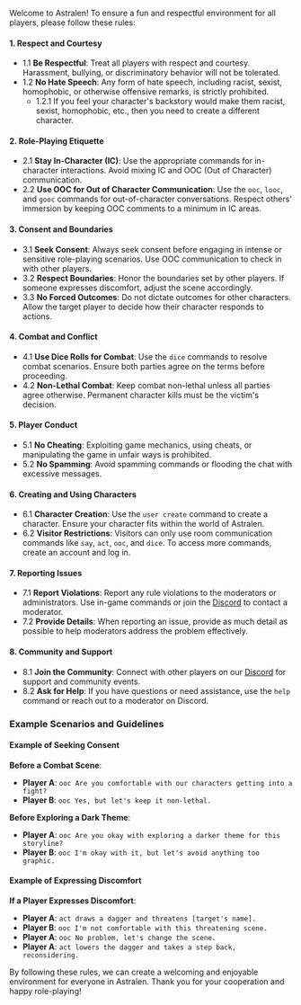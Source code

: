 
Welcome to Astralen! To ensure a fun and respectful environment for all players, please follow these rules:

#### 1. Respect and Courtesy

 * 1.1 **Be Respectful**: Treat all players with respect and courtesy. Harassment, bullying, or discriminatory behavior will not be tolerated.
 * 1.2 **No Hate Speech**: Any form of hate speech, including racist, sexist, homophobic, or otherwise offensive remarks, is strictly prohibited.
	 * 1.2.1 If you feel your character's backstory would make them racist, sexist, homophobic, etc., then you need to create a different character.

#### 2. Role-Playing Etiquette

 * 2.1 **Stay In-Character (IC)**: Use the appropriate commands for in-character interactions. Avoid mixing IC and OOC (Out of Character) communication.
 * 2.2 **Use OOC for Out of Character Communication**: Use the `ooc`, `looc`, and `gooc` commands for out-of-character conversations. Respect others' immersion by keeping OOC comments to a minimum in IC areas.

#### 3. Consent and Boundaries

 * 3.1 **Seek Consent**: Always seek consent before engaging in intense or sensitive role-playing scenarios. Use OOC communication to check in with other players.
 * 3.2 **Respect Boundaries**: Honor the boundaries set by other players. If someone expresses discomfort, adjust the scene accordingly.
 * 3.3 **No Forced Outcomes**: Do not dictate outcomes for other characters. Allow the target player to decide how their character responds to actions.

#### 4. Combat and Conflict

 * 4.1 **Use Dice Rolls for Combat**: Use the `dice` commands to resolve combat scenarios. Ensure both parties agree on the terms before proceeding.
 * 4.2 **Non-Lethal Combat**: Keep combat non-lethal unless all parties agree otherwise. Permanent character kills must be the victim's decision.

#### 5. Player Conduct

 * 5.1 **No Cheating**: Exploiting game mechanics, using cheats, or manipulating the game in unfair ways is prohibited.
 * 5.2 **No Spamming**: Avoid spamming commands or flooding the chat with excessive messages.

#### 6. Creating and Using Characters

 * 6.1 **Character Creation**: Use the `user create` command to create a character. Ensure your character fits within the world of Astralen.
 * 6.2 **Visitor Restrictions**: Visitors can only use room communication commands like `say`, `act`, `ooc`, and `dice`. To access more commands, create an account and log in.

#### 7. Reporting Issues

 * 7.1 **Report Violations**: Report any rule violations to the moderators or administrators. Use in-game commands or join the [Discord](#) to contact a moderator.
 * 7.2 **Provide Details**: When reporting an issue, provide as much detail as possible to help moderators address the problem effectively.

#### 8. Community and Support

 * 8.1 **Join the Community**: Connect with other players on our [Discord](#) for support and community events.
 * 8.2 **Ask for Help**: If you have questions or need assistance, use the `help` command or reach out to a moderator on Discord.

### Example Scenarios and Guidelines

#### Example of Seeking Consent

**Before a Combat Scene**:

- **Player A**: `ooc Are you comfortable with our characters getting into a fight?`
- **Player B**: `ooc Yes, but let's keep it non-lethal.`

**Before Exploring a Dark Theme**:

- **Player A**: `ooc Are you okay with exploring a darker theme for this storyline?`
- **Player B**: `ooc I'm okay with it, but let's avoid anything too graphic.`

#### Example of Expressing Discomfort

**If a Player Expresses Discomfort**:

- **Player A**: `act draws a dagger and threatens [target's name].`
- **Player B**: `ooc I'm not comfortable with this threatening scene.`
- **Player A**: `ooc No problem, let's change the scene.`
- **Player A**: `act lowers the dagger and takes a step back, reconsidering.`


By following these rules, we can create a welcoming and enjoyable environment for everyone in Astralen. Thank you for your cooperation and happy role-playing!

